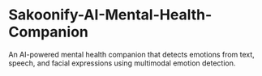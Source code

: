 # Sakoonify-AI-Mental-Health-Companion
An AI-powered mental health companion that detects emotions from text, speech, and facial expressions using multimodal emotion detection.
